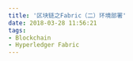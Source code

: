 ```yaml
---
title: '区块链之Fabric（二）环境部署'
date: 2018-03-28 11:56:21
tags: 
- Blockchain
- Hyperledger Fabric
---
```


